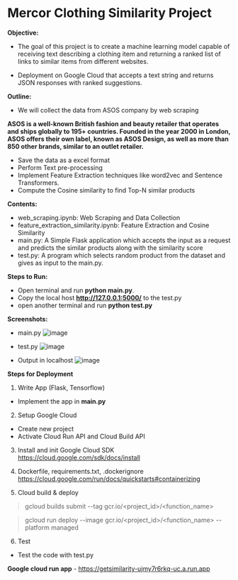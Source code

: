 # Mercor Clothing Similarity Project

**Objective:**

- The goal of this project is to create a machine learning model capable of receiving text describing a clothing item and returning a ranked list of links to similar items from different websites.

- Deployment on Google Cloud that accepts a text string and returns JSON responses with ranked suggestions.

**Outline:**

- We will collect the data from ASOS company by web scraping

**ASOS is a well-known British fashion and beauty retailer that operates and ships globally to 195+ countries. Founded in the year 2000 in London, ASOS offers their own label, known as ASOS Design, as well as more than 850 other brands, similar to an outlet retailer.**

- Save the data as a excel format
- Perform Text pre-processing
- Implement Feature Extraction techniques like word2vec and Sentence Transformers.
- Compute the Cosine similarity to find Top-N similar products

**Contents:**

- web_scraping.ipynb: Web Scraping and Data Collection
- feature_extraction_similarity.ipynb: Feature Extraction and Cosine Similarity
- main.py: A Simple Flask application which accepts the input as a request and predicts the similar products along with the similarity score
- test.py: A program which selects random product from the dataset and gives as input to the main.py.


**Steps to Run:**

- Open terminal and run **python main.py**.
- Copy the local host **http://127.0.0.1:5000/** to the test.py
- open another terminal and run **python test.py**

**Screenshots:**
- main.py
![image](https://github.com/aravindsriraj/Mercor-cloth-similarity-project/assets/60252521/81d3217a-77ee-4da5-813d-d9854839b1c5)

- test.py
![image](https://github.com/aravindsriraj/Mercor-cloth-similarity-project/assets/60252521/6f65b8c1-c76a-4452-8524-ca2a9d60dc8e)

- Output in localhost
![image](https://github.com/aravindsriraj/Mercor-cloth-similarity-project/assets/60252521/e8b76b1a-6093-4bc1-ad5c-324b96b0c296)

**Steps for Deployment**
1. Write App (Flask, Tensorflow)
- Implement the app in **main.py**

2. Setup Google Cloud
- Create new project
- Activate Cloud Run API and Cloud Build API

3. Install and init Google Cloud SDK
https://cloud.google.com/sdk/docs/install

4. Dockerfile, requirements.txt, .dockerignore
https://cloud.google.com/run/docs/quickstarts#containerizing

5. Cloud build & deploy
> gcloud builds submit --tag gcr.io/<project_id>/<function_name>

> gcloud run deploy --image gcr.io/<project_id>/<function_name> --platform managed

6. Test
- Test the code with test.py

**Google cloud run app** - https://getsimilarity-ujmy7r6rkq-uc.a.run.app

